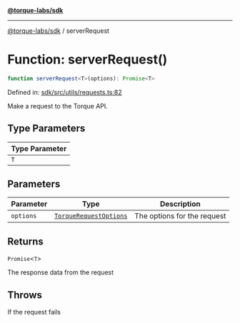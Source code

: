 [**@torque-labs/sdk**](../README.md)

***

[@torque-labs/sdk](../README.md) / serverRequest

# Function: serverRequest()

```ts
function serverRequest<T>(options): Promise<T>
```

Defined in: [sdk/src/utils/requests.ts:82](https://github.com/torque-labs/monorepo/blob/f4ba71b316d908ec6167830d700bbcfae0be65a8/packages/sdk/src/utils/requests.ts#L82)

Make a request to the Torque API.

## Type Parameters

| Type Parameter |
| ------ |
| `T` |

## Parameters

| Parameter | Type | Description |
| ------ | ------ | ------ |
| `options` | [`TorqueRequestOptions`](../interfaces/TorqueRequestOptions.md) | The options for the request |

## Returns

`Promise`\<`T`\>

The response data from the request

## Throws

If the request fails
